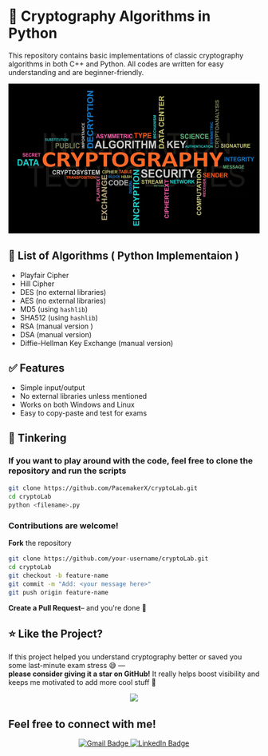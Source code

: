 # 🔐 Cryptography Algorithms in Python

This repository contains basic implementations of classic cryptography algorithms in both C++ and Python. All codes are written for easy understanding and are beginner-friendly.

<img src="./assests/image.png" alt="Crypto Lab" width="600" height ="300"/>

## 📜 List of Algorithms ( Python Implementaion )

- Playfair Cipher
- Hill Cipher
- DES (no external libraries)
- AES (no external libraries)
- MD5 (using `hashlib`)
- SHA512 (using `hashlib`)
- RSA (manual version )
- DSA (manual version)
- Diffie-Hellman Key Exchange (manual version)

## ✅ Features

- Simple input/output
- No external libraries unless mentioned
- Works on both Windows and Linux
- Easy to copy-paste and test for exams

## 📂 Tinkering

### If you want to play around with the code, feel free to clone the repository and run the scripts

```bash
git clone https://github.com/PacemakerX/cryptoLab.git
cd cryptoLab
python <filename>.py
```

### Contributions are welcome!

**Fork** the repository

```bash
git clone https://github.com/your-username/cryptoLab.git
cd cryptoLab
git checkout -b feature-name
git commit -m "Add: <your message here>"
git push origin feature-name
```

**Create a Pull Request**– and you're done 🎉

## ⭐ Like the Project?

If this project helped you understand cryptography better or saved you some last-minute exam stress 😅 —  
**please consider giving it a star on GitHub!** It really helps boost visibility and keeps me motivated to add more cool stuff 🚀

<p align="center">
<img src="https://github.com/Anmol-Baranwal/Cool-GIFs-For-GitHub/assets/74038190/8aa99f6c-267d-4977-9cd3-1a4c11675863" width="500">
</p>

## Feel free to connect with me!

<p align="center">
  <a href="mailto:sparsh.officialwork@gmail.com">
    <img src="https://img.shields.io/badge/Gmail-sparsh.officialwork@gmail.com-D14836?style=for-the-badge&logo=gmail&logoColor=white" alt="Gmail Badge" />
  </a>
  <a href="https://www.linkedin.com/in/sparshsoni">
    <img src="https://img.shields.io/badge/LinkedIn-Connect-blue?style=for-the-badge&logo=linkedin&logoColor=white" alt="LinkedIn Badge" />
  </a>
</p>
